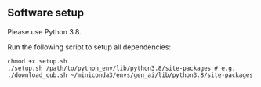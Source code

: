 ## Software setup

Please use Python 3.8.

Run the following script to setup all dependencies:
```
chmod +x setup.sh
./setup.sh /path/to/python_env/lib/python3.8/site-packages # e.g. ./download_cub.sh ~/miniconda3/envs/gen_ai/lib/python3.8/site-packages

```
